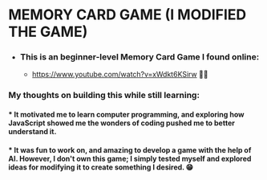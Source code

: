 # MEMORY CARD GAME (I MODIFIED THE GAME)

* ### This is an beginner-level Memory Card Game I found online: 
    - https://www.youtube.com/watch?v=xWdkt6KSirw 🧑‍💻

### My thoughts on building this while still learning:

#### * It motivated me to learn computer programming, and exploring how JavaScript showed me the wonders of coding pushed me to better understand it. 

#### * It was fun to work on, and amazing to develop a game with the help of AI. However, I don't own this game; I simply tested myself and explored ideas for modifying it to create something I desired. 😁

